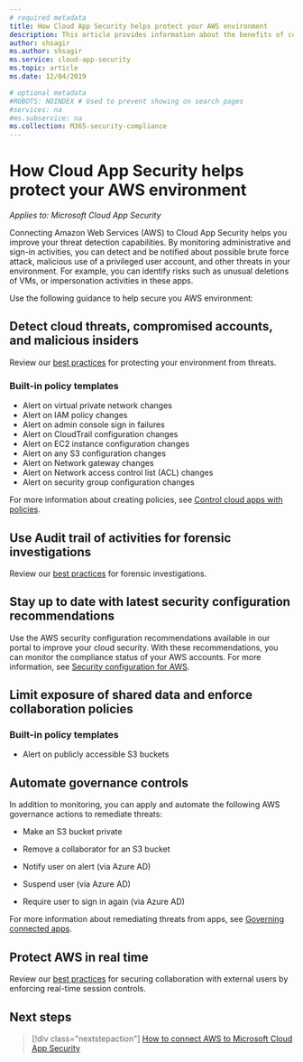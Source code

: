 ```yaml
---
# required metadata
title: How Cloud App Security helps protect your AWS environment
description: This article provides information about the benefits of connecting your AWS app to Cloud App Security using the API connector for visibility and control over use.
author: shsagir
ms.author: shsagir
ms.service: cloud-app-security
ms.topic: article
ms.date: 12/04/2019

# optional metadata
#ROBOTS: NOINDEX # Used to prevent showing on search pages
#services: na
#ms.subservice: na
ms.collection: M365-security-compliance
---
```


# How Cloud App Security helps protect your AWS environment

*Applies to: Microsoft Cloud App Security*

Connecting Amazon Web Services (AWS) to Cloud App Security helps you improve your threat detection capabilities. By monitoring administrative and sign-in activities, you can detect and be notified about possible brute force attack, malicious use of a privileged user account, and other threats in your environment. For example, you can identify risks such as unusual deletions of VMs, or impersonation activities in these apps.

Use the following guidance to help secure you AWS environment:

## Detect cloud threats, compromised accounts, and malicious insiders

Review our [best practices](best-practices.md#detect-cloud-threats-compromised-accounts-malicious-insiders-and-ransomware) for protecting your environment from threats.

### Built-in policy templates

* Alert on virtual private network changes
* Alert on IAM policy changes
* Alert on admin console sign in failures
* Alert on CloudTrail configuration changes
* Alert on EC2 instance configuration changes
* Alert on any S3 configuration changes
* Alert on Network gateway changes
* Alert on Network access control list (ACL) changes
* Alert on security group configuration changes

For more information about creating policies, see [Control cloud apps with policies](control-cloud-apps-with-policies.md).

## Use Audit trail of activities for forensic investigations

Review our [best practices](best-practices.md#use-the-audit-trail-of-activities-for-forensic-investigations) for forensic investigations.

## Stay up to date with latest security configuration recommendations

Use the AWS security configuration recommendations available in our portal to improve your cloud security. With these recommendations, you can monitor the compliance status of your AWS accounts. For more information, see [Security configuration for AWS](security-config-aws.md).

## Limit exposure of shared data and enforce collaboration policies

### Built-in policy templates

* Alert on publicly accessible S3 buckets

## Automate governance controls

In addition to monitoring, you can apply and automate the following AWS governance actions to remediate threats:

* Make an S3 bucket private

* Remove a collaborator for an S3 bucket

* Notify user on alert (via Azure AD)

* Suspend user (via Azure AD)

* Require user to sign in again (via Azure AD)

For more information about remediating threats from apps, see [Governing connected apps](governance-actions.md).

## Protect AWS in real time

Review our [best practices](best-practices.md#secure-collaboration-with-external-users-by-enforcing-real-time-session-controls) for securing collaboration with external users by enforcing real-time session controls.

## Next steps

> [!div class="nextstepaction"]
> [How to connect AWS to Microsoft Cloud App Security](connect-aws-to-microsoft-cloud-app-security.md)
